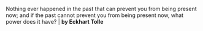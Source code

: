 Nothing ever happened in the past that can prevent you from being present now; and if the past cannot prevent you from being present now, what power does it have? | **by Eckhart Tolle**